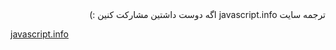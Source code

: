 

<div dir="auto">
               ترجمه سایت javascript.info اگه دوست داشتین مشارکت کنین :)
               
  </div>
  
[javascript.info](https://javascript.info)

